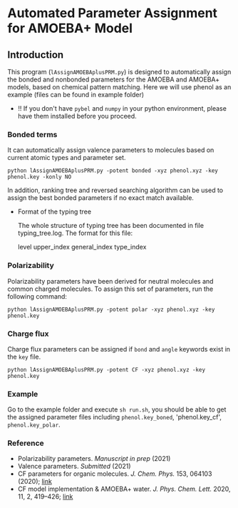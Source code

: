 # Automated Parameter Assignment for AMOEBA+ Model

## Introduction
This program (`lAssignAMOEBAplusPRM.py`) is designed to automatically assign the bonded and nonbonded parameters for the AMOEBA and AMOEBA+ models, based on chemical pattern matching. Here we will use phenol as an example (files can be found in example folder)

* !! If you don't have `pybel` and `numpy` in your python environment, please have them installed before you proceed.

### Bonded terms

It can automatically assign valence parameters to molecules based on current atomic types and parameter set. 

```shell
python lAssignAMOEBAplusPRM.py -potent bonded -xyz phenol.xyz -key phenol.key -konly NO
```
In addition, ranking tree and reversed searching algorithm can be used to assign the best bonded parameters if no exact match available.
* Format of the typing tree

  The whole structure of typing tree has been documented in file typing_tree.log.
  The format for this file:
  
  level   upper_index   general_index   type_index
  
### Polarizability

Polarizability parameters have been derived for neutral molecules and common charged molecules. To assign this set of parameters, run the following command:

```shell
python lAssignAMOEBAplusPRM.py -potent polar -xyz phenol.xyz -key phenol.key
```

### Charge flux

Charge flux parameters can be assigned if `bond` and `angle` keywords exist in the `key` file. 

```shell
python lAssignAMOEBAplusPRM.py -potent CF -xyz phenol.xyz -key phenol.key
```

### Example

Go to the example folder and execute `sh run.sh`, you should be able to get the assigned parameter files including `phenol.key_boned`, 'phenol.key_cf', `phenol.key_polar`.

### Reference
* Polarizability parameters. _Manuscript in prep_ (2021)
* Valence parameters. _Submitted_ (2021)
* CF parameters for organic molecules. _J. Chem. Phys._ 153, 064103 (2020); [link](https://doi.org/10.1063/5.0016376)
* CF model implementation & AMOEBA+ water. _J. Phys. Chem. Lett._ 2020, 11, 2, 419–426; [link](https://doi.org/10.1021/acs.jpclett.9b03489)
